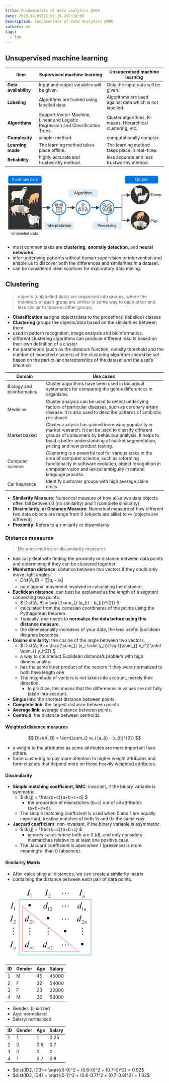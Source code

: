 ```yaml
---
title: Fundamentals of data analytics @006
date: 2025-09-09T21:02:16.207+10:00
description: Fundamentals of data analytics @006
authors: me
tags:
  - fda
---
```


## Unsupervised machine learning

| Item | Supervised machine learning | Unsupervised machine learning |
| --- | --- | --- |
| **Data availability** | Input and output variables will be given. | Only the input data will be given. |
| **Labeling** | Algorithms are trained using labelled data. | Algorithms are used against data which is not labelled. |
| **Algorithms** | Support Vector Machine, Linear and Logistic Regression and Classification Trees. | Cluster algorithms, K-means, Hierarchical clustering, etc. |
| **Complexity** | simpler method. | computationally complex. |
| **Learning mode** | The learning method takes place offline. | The learning method takes place in real-time. |
| **Reliability** | highly accurate and trustworthy method. | less accurate and less trustworthy method. |

![Processing data](./processing-data.png)

- most common tasks are **clustering**, **anomaly detection**, and **neural networks**.
- infer underlying patterns without human supervision or intervention and enable us to discover both the differences and similarities in a dataset.
- can be considered ideal solutions for exploratory data mining.

## Clustering

> objects (unlabelled data) are organised into groups, where the members of each group are similar in some way to each other and less similar to those in other groups.

- **Classification** assigns objects/data to the predefined (labelled) classes
- **Clustering** groups the objects/data based on the similarities between them
- used in pattern recognition, image analysis and bioinformatics.
- different clustering algorithms can produce different results based on their own definition of a cluster
- the parameters (such as the distance function, density threshold and the number of expected clusters) of the clustering algorithm should be set based on the particular characteristics of the dataset and the user’s intention

| Domain | Use cases |
| --- | --- |
| Biology and bioinformatics | Cluster algorithms have been used in biological systematics for comparing the genus differences in organisms. |
| Medicine | Cluster analysis can be used to detect underlying factors of particular diseases, such as coronary artery disease. It is also used to describe patterns of antibiotic resistance. |
| Market basket | Cluster analysis has gained increasing popularity in market research. It can be used to classify different groups of consumers by behaviour analysis. It helps to build a better understanding of market segmentation, pricing and new product testing. |
| Computer science | Clustering is a powerful tool for various tasks in the area of computer science, such as reforming functionality in software evolution, object recognition in computer vision and lexical ambiguity in natural language process. |
| Car insurance | Identify customer groups with high average claim costs. |

- **Similarity Measure**: Numerical measure of how alike two data objects often fall between 0 (no similarity) and 1 (complete similarity)
- **Dissimilarity, or Distance Measure**: Numerical measure of how different two data objects are range from 0 (objects are alike) to $\infty$ (objects are different)
- **Proximity**: Refers to a similarity or dissimilarity

### Distance measures

> Distance metrics or dissimilarity measures

- basically deal with finding the proximity or distance between data points and determining if they can be clustered together.
- **Manhattan distance**: distance between two vectors if they could only move right angles.
  - $Dist(A, B) = \sum_{} |a_{i} - b_{i}|$
  - no diagonal movement involved in calculating the distance.
- **Euclidean distance**: can best be explained as the length of a segment connecting two points.
  - $ Dist(A, B) = \sqrt{\sum_{} (a_{i} - b_{i})^{2}} $
  - calculated from the cartesian coordinates of the points using the Pythagorean theorem.
  - Typically, one needs to **normalize the data before using this distance measure**.
  - the dimensionality increases of your data, the less useful Euclidean distance becomes
- **Cosine similarity**: the cosine of the angle between two vectors.
  - $ Dist(A, B) = \frac{\sum_{} (x_i \cdot y_i)}{\sqrt{\sum_{} x_i^2 \cdot \sum_{} y_i^2}} $
  - a way to counteract Euclidean distance’s problem with high dimensionality.
  - has the same inner product of the vectors if they were normalized to both have length one
  - The magnitude of vectors is not taken into account, merely their direction.
    - In practice, this means that the differences in values are not fully taken into account.
- **Single link**: the shortest distance between points
- **Complete link**: the largest distance between points.
- **Average link**: average distance between points.
- **Centroid**: the distance between centroids.

#### Weighted distance measures

$$ Dist(A, B) = \sqrt{\sum_{} w_i (a_{i} - b_{i})^{2}} $$

- a weight to the attributes as some attributes are more important than others.
- force clustering to pay more attention to higher weight attributes and form clusters that depend more on those heavily weighted attributes.

#### Dissimilarity

- **Simple matching coefficient, SMC**: invariant, if the binary variable is symmetric.
  - $ d(i,j) = \frac{b+c}{a+b+c+d} $
    - the proportion of mismatches (b+c) out of all attributes (a+b+c+d).
  - The simple matching coefficient is used when 0 and 1 are equally important, treating matches of both 1s and 0s the same way.
- **Jaccard coefficient**: non-invariant, if the binary variable is asymmetric.
  - $ d(i,j) = \frac{b+c}{a+b+c} $
    - ignores cases where both are 0 (d), and only considers mismatches relative to at least one positive case.
  - The Jaccard coefficient is used when 1 (presence) is more meaningful than 0 (absence).

#### Similarity Matrix

- After calculating all distances, we can create a similarity matrix
- containing the distance between each pair of data points.

![Similarity matrix](./similarity-matrix.png)

| ID | Gender | Age | Salary |
| --- | --- | --- | --- |
| 1 | M | 45 | 45000 |
| 2 | F | 32 | 54000 |
| 3 | F | 23 | 32000 |
| 4 | M | 36 | 58000 |

- Gender: binarized
- Age: normalized
- Salary: normalized

| ID | Gender | Age | Salary |
| --- | --- | --- | --- |
| 1 | 1 | 1 | 0.25 |
| 2 | 0 | 0.6 | 0.7 |
| 3 | 0 | 0 | 0 |
| 4 | 1 | 0.7 | 0.8 |

- $dist(ID2, ID3) = \sqrt{(0-0)^2 + (0.6-0)^2 + (0.7-0)^2} = 0.92$
- $dist(ID2, ID4) = \sqrt{(0-1)^2 + (0.6-0.7)^2 + (0.7-0.8)^2} = 1.02$
